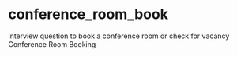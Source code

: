 # conference_room_book
interview question to book a conference room or check for vacancy 
			Conference Room Booking



